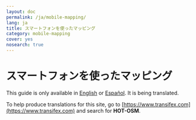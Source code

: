 ```yaml
---
layout: doc
permalink: /ja/mobile-mapping/
lang: ja
title: スマートフォンを使ったマッピング
category: mobile-mapping
cover: yes
nosearch: true
---
```


スマートフォンを使ったマッピング
=============================

This guide is only available in [English](/en/mobile-mapping/) or [Español](/es/mobile-mapping/). It is being translated.

To help produce translations for this site, go to [https://www.transifex.com](https://www.transifex.com) and search for **HOT-OSM**.
